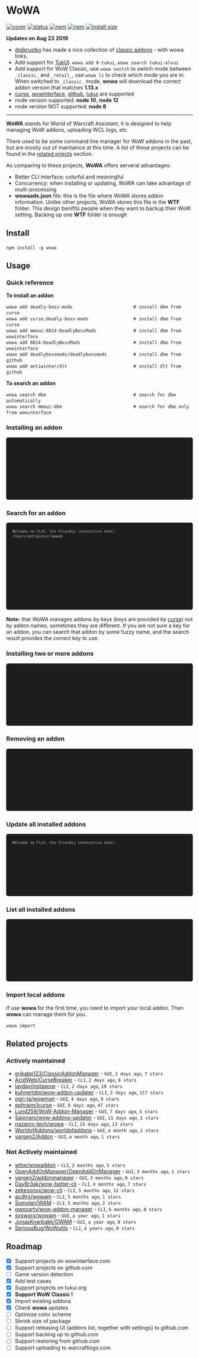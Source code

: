 # WoWA

[![cover](https://coveralls.io/repos/github/antiwinter/wowa/badge.svg?branch=master)](https://coveralls.io/github/antiwinter/wowa?branch=master)
[![status](https://travis-ci.org/antiwinter/wowa.svg?branch=master)](https://travis-ci.org/antiwinter/wowa)
[![npm](https://img.shields.io/npm/v/wowa.svg)](https://www.npmjs.com/package/wowa)
[![npm](https://img.shields.io/npm/l/wowa.svg)](https://github.com/antiwinter/wowa/blob/master/LICENSE)
[![install size](https://packagephobia.now.sh/badge?p=wowa)](https://packagephobia.now.sh/result?p=wowa)

**Updates on Aug 23 2019**

- [@dkrustko](https://github.com/dkrutsko) has made a nice collection of [classic addons](https://dave.krutsko.net/classic-addons/) - with wowa links.
- Add support for [TukUI](https://tukui.org). `wowa add 0-tukui`, `wowa search tukui:elvui`
- Add support for WoW Classic, use `wowa switch` to switch mode between `_classic_` and `_retail_`, use `wowa ls` to check which mode you are in. When switched to `_classic_` mode, **wowa** will download the correct addon version that matches **1.13.x**
- [curse](https://www.curseforge.com/wow/addons), [wowinterface](https://www.wowinterface.com/addons.php), [github](https://github.com), [tukui](https://tukui.org) are supported
- node version supported: **node 10**, **node 12**
- node version NOT supported: **node 8**

---

**WoWA** stands for World of Warcraft Assistant, it is designed to help managing WoW addons, uploading WCL logs, etc.

There used to be some command line manager for WoW addons in the past, but are mostly out of maintaince at this time. A list of these projects can be found in the [related prjects](#related-projects) section.

As comparing to these projects, **WoWA** offers serveral advantages:

- Better CLI interface: colorful and meaningful
- Concurrency: when installing or updating, WoWA can take advantage of multi-processing
- **wowaads.json** file: this is the file where WoWA stores addon information. Unlike other projects, WoWA stores this file in the **WTF** folder. This design benifits people when they want to backup their WoW setting. Backing up one **WTF** folder is enough

## Install

```
npm install -g wowa
```

## Usage

### Quick reference

**To install an addon**

```
wowa add deadly-boss-mods                       # install dbm from curse
wowa add curse:deadly-boss-mods                 # install dbm from curse
wowa add mmoui:8814-DeadlyBossMods              # install dbm from wowinterface
wowa add 8814-DeadlyBossMods                    # install dbm from wowinterface
wowa add deadlybossmods/deadlybossmods          # install dbm from github
wowa add antiwinter/dlt                         # install dlt from github
```

**To search an addon**

```
wowa search dbm                                 # search for dbm automatically
wowa search mmoui:dbm                           # search for dbm only from wowinterface
```

### Installing an addon

![](https://raw.githubusercontent.com/antiwinter/scrap/master/wowa/ins1-min.gif)

### Search for an addon

![](https://raw.githubusercontent.com/antiwinter/scrap/master/wowa/search-min.gif)

**Note:** that WoWA manages addons by keys (keys are provided by [curse](https://www.curseforge.com)) not by addon names, sometimes they are different. If you are not sure a key for an addon, you can search that addon by some fuzzy name, and the search result provides the correct key to use.

### Installing two or more addons

![](https://raw.githubusercontent.com/antiwinter/scrap/master/wowa/ins2-min.gif)

### Removing an addon

![](https://raw.githubusercontent.com/antiwinter/scrap/master/wowa/rm-min.gif)

### Update all installed addons

![](https://raw.githubusercontent.com/antiwinter/scrap/master/wowa/update-min.gif)

### List all installed addons

![](https://raw.githubusercontent.com/antiwinter/scrap/master/wowa/ls-min.gif)

### Import local addons

If use **wowa** for the first time, you need to import your local addon. Then **wowa** can manage them for you.

```
wowa import
```

## Related projects

### Actively maintained

- [erikabp123/ClassicAddonManager](https://github.com/erikabp123/ClassicAddonManager) - `GUI`, `2 days ago`, `7 stars`
- [AcidWeb/CurseBreaker](https://github.com/AcidWeb/CurseBreaker) - `CLI`, `2 days ago`, `8 stars`
- [layday/instawow](https://github.com/layday/instawow) - `CLI`, `2 days ago`, `19 stars`
- [kuhnertdm/wow-addon-updater](https://github.com/kuhnertdm/wow-addon-updater) - `CLI`, `2 days ago`, `117 stars`
- [ogri-la/wowman](https://github.com/ogri-la/wowman) - `GUI`, `4 days ago`, `9 stars`
- [ephraim/lcurse](https://github.com/ephraim/lcurse) - `GUI`, `6 days ago`, `47 stars`
- [Lund259/WoW-Addon-Manager](https://github.com/Lund259/WoW-Addon-Manager) - `GUI`, `7 days ago`, `3 stars`
- [Saionaro/wow-addons-updater](https://github.com/Saionaro/wow-addons-updater) - `GUI`, `11 days ago`, `1 stars`
- [nazarov-tech/wowa](https://github.com/nazarov-tech/wowa) - `CLI`, `25 days ago`, `13 stars`
- [WorldofAddons/worldofaddons](https://github.com/WorldofAddons/worldofaddons) - `GUI`, `a month ago`, `2 stars`
- [vargen2/Addon](https://github.com/vargen2/Addon) - `GUI`, `a month ago`, `1 stars`

### Not Actively maintained

- [wttw/wowaddon](https://github.com/wttw/wowaddon) - `CLI`, `2 months ago`, `5 stars`
- [OpenAddOnManager/OpenAddOnManager](https://github.com/OpenAddOnManager/OpenAddOnManager) - `GUI`, `3 months ago`, `1 stars`
- [vargen2/addonmanager](https://github.com/vargen2/addonmanager) - `GUI`, `3 months ago`, `0 stars`
- [DayBr3ak/wow-better-cli](https://github.com/DayBr3ak/wow-better-cli) - `CLI`, `4 months ago`, `7 stars`
- [zekesonxx/wow-cli](https://github.com/zekesonxx/wow-cli) - `CLI`, `5 months ago`, `12 stars`
- [acdtrx/wowam](https://github.com/acdtrx/wowam) - `CLI`, `5 months ago`, `1 stars`
- [Sumolari/WAM](https://github.com/Sumolari/WAM) - `CLI`, `5 months ago`, `2 stars`
- [qwezarty/wow-addon-manager](https://github.com/qwezarty/wow-addon-manager) - `CLI`, `6 months ago`, `0 stars`
- [sysworx/wowam](https://github.com/sysworx/wowam) - `GUI`, `a year ago`, `1 stars`
- [JonasKnarbakk/GWAM](https://github.com/JonasKnarbakk/GWAM) - `GUI`, `a year ago`, `0 stars`
- [SeriousBug/WoWutils](https://github.com/SeriousBug/WoWutils) - `CLI`, `4 years ago`, `0 stars`

## Roadmap

- [x] Support projects on wowinterface.com
- [x] Support projects on github.com
- [ ] Game version detection
- [x] Add test cases
- [x] Support projects on tukui.org
- [x] **Support WoW Classic !**
- [x] Import existing addons
- [x] Check **wowa** updates
- [ ] Optimize color scheme
- [ ] Shrink size of package
- [ ] Support releasing UI (addons list, together with settings) to github.com
- [ ] Support backing up to github.com
- [ ] Support restoring from github.com
- [ ] Support uploading to warcraftlogs.com
